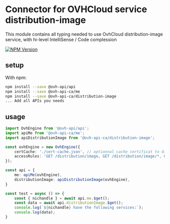 # Connector for OVHCloud service distribution-image

This module contains all typing needed to use OvhCloud distribution-image service, with hi-level IntelliSense / Code complession

[![NPM Version](https://img.shields.io/npm/v/@ovh-api-ca/distribution-image.svg?style=flat)](https://www.npmjs.org/package/@ovh-api-ca/distribution-image)

## setup

With npm:
````bash
npm install --save @ovh-api/api
npm install --save @ovh-api-ca/me
npm install --save @ovh-api-ca/distribution-image
... Add all APIs you needs
````

## usage

````typescript
import OvhEngine from '@ovh-api/api';
import apiMe from '@ovh-api-ca/me';
import apiDistributionImage from '@ovh-api-ca/distribution-image';

const ovhEngine = new OvhEngine({ 
    certCache: './cert-cache.json', // optionnal cache certificat to disk
    accessRules: 'GET /distribution/image, GET /distribution/image/*, GET /me', // optionnal limit the requested privileges.
});

const api = {
    me: apiMe(ovhEngine),
    distributionImage: apiDistributionImage(ovhEngine),
}

const test = async () => {
    const { nichandle } = await api.me.$get();
    const data = await api.distributionImage.$get();
    console.log(`${nichandle} have the following services:`);
    console.log(data);
}

````